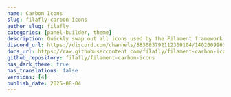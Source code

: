 ```yaml
---
name: Carbon Icons
slug: filafly-carbon-icons
author_slug: filafly
categories: [panel-builder, theme]
description: Quickly swap out all icons used by the Filament framework with Carbon icons.
discord_url: https://discord.com/channels/883083792112300104/1402009963664244759
docs_url: https://raw.githubusercontent.com/filafly/filament-carbon-icons/refs/heads/main/README.md
github_repository: filafly/filament-carbon-icons
has_dark_theme: true
has_translations: false
versions: [4]
publish_date: 2025-08-04
---
```

